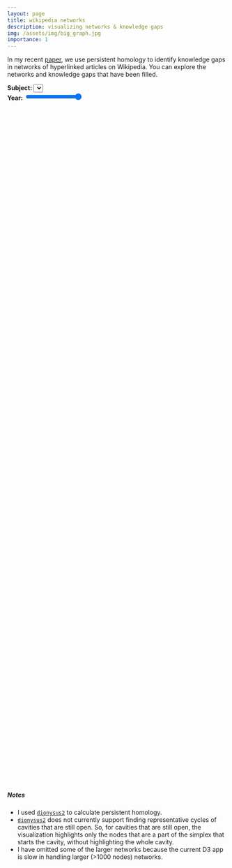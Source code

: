 ```yaml
---
layout: page
title: wikipedia networks
description: visualizing networks & knowledge gaps
img: /assets/img/big_graph.jpg
importance: 1
---
```


<script src="https://d3js.org/d3.v6.min.js"></script>
<script defer src="/assets/js/wikinet_viz.js"></script>

In my recent <a href='http://arxiv.org/abs/2010.08381' target='blank'>paper</a>,
 we use persistent homology to identify knowledge gaps in networks of hyperlinked articles on Wikipedia. You can explore the networks and knowledge gaps that have been filled.

<div class="container">
  <div class="row">
    <div class="col">
      <strong>Subject: </strong>
      <select></select>
    </div>
    <div class="col" style="white-space: nowrap; overflow-x: auto; overflow-y: hidden;">
      <strong style="display: inline-block;">Year: </strong>
      <input type="range" id="year_slider" min="0" max="10" value="10" step="1">
      <div id="year_label" style="display: inline-block;"></div>
    </div>
  </div>
</div>

<div style="display: flex; justify-content: center; min-height: 20%; height: auto; flex-shrink: 0;">
  <div class="viz_net" style="position: relative;"></div>
</div>

<div style="display: flex; justify-content: center; min-height: 20%; height: auto; flex-shrink: 0;">
  <div class="viz_bar" style="position: relative;"></div>
</div>

##### Notes
* I used [`dionysus2`](https://www.mrzv.org/software/dionysus2/) to calculate persistent homology.
* [`dionysus2`](https://www.mrzv.org/software/dionysus2/) does not currently support finding representative cycles of cavities that are still open. So, for cavities that are still open, the visualization highlights only the nodes that are a part of the simplex that starts the cavity, without highlighting the whole cavity.
* I have omitted some of the larger networks because the current D3 app is slow in handling larger (>1000 nodes) networks.
